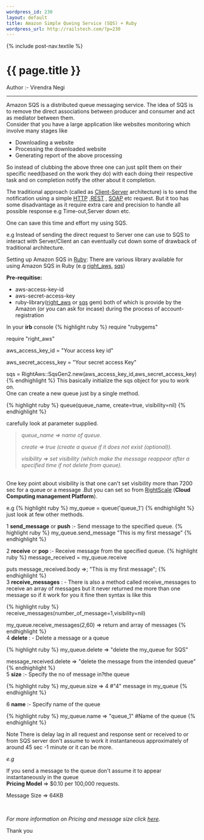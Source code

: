 ```yaml
--- 
wordpress_id: 230
layout: default
title: Amazon Simple Queing Service (SQS) + Ruby
wordpress_url: http://railstech.com/?p=230
---
```

{% include post-nav.textile %}
<h1 class="page-title">{{ page.title }}</h1>
<span class="author">Author :- Virendra Negi </span>
<br />
<hr />

Amazon SQS is a distributed queue messaging service. The idea of SQS is to remove the direct associations between producer and consumer and act as mediator between them.
<br />
Consider that you have a large application like websites monitoring which involve many stages like
<ul>
	<li>Downloading a website</li>
	<li>Processing the downloaded website</li>
	<li>Generating report of the above processing</li>
</ul>
So instead of clubbing the above three one can just split them on their specific need(based on the work they do) with each doing their respective task and on completion notify the other about it completion.
<br />

The traditional approach (called as <a title="Client-Server railstech" href="http://en.wikipedia.org/wiki/Clientserver_model" target="_blank">Client-Server</a> architecture) is to send the notification using a simple <a title="HTTP railstech" href="http://en.wikipedia.org/wiki/Hypertext_Transfer_Protocol" target="_blank">HTTP</a> ,<a title="REST railstech" href="http://en.wikipedia.org/wiki/Representational_State_Transfer" target="_blank">REST</a> , <a title="SOAP railstech" href="http://en.wikipedia.org/wiki/SOAP" target="_blank">SOAP</a> etc request. But it too has some disadvantage as it require extra care and precision to handle all possible response e.g Time-out,Server down etc.

One can save this time and effort my using SQS.

e.g Instead of sending the direct request to Server one can use to SQS to interact with Server/Client an can eventually cut down some of drawback of traditional architecture.

Setting up Amazon SQS in <a title="Ruby railstech" href="http://www.ruby-lang.org/en/" target="_blank">Ruby</a>: There are various library available for using Amazon SQS in Ruby (e.g <a title="right_aws SQS railstech" href="http://github.com/rightscale/right_aws" target="_blank">right_aws</a>, <a title="SQS gem railstech" href="http://github.com/qoobaa/sqs" target="_blank">sqs</a>)

<strong>Pre-requitise:</strong>
<ul>
	<li>aws-access-key-id</li>
	<li>aws-secret-access-key</li>
	<li>ruby-library(<a title="right_aws  railstech.com" href="http://github.com/rightscale/right_aws" target="_blank">right_aws</a> or <a title="SQS gem railstech" href="http://github.com/qoobaa/sqs" target="_blank">sqs</a> gem)
both of which is provide by the Amazon (or you can ask for incase) during the process of account-registration</li>
</ul>
In your <strong>irb</strong> console
{% highlight ruby %}
require "rubygems"

require "right_aws"

aws_access_key_id = "Your access key id"

aws_secret_access_key = "Your secret access Key"

sqs = RightAws::SqsGen2.new(aws_access_key_id,aws_secret_access_key)
{% endhighlight %}
This basically initialize the sqs object for you to work on.
<br />
One can create a new queue just by a single method.

{% highlight ruby %} queue(queue_name, create=true, visibility=nil) {% endhighlight %}

carefully look at parameter supplied.

<blockquote>
<em>
queue_name => name of queue.

create => true (create a queue if it does not exist (optional)).

visibility => set visibility (which make the message reappear after a specified time if not delete from queue).
</em>
</blockquote>

<br />
One key point about visibility is that one can't set visibility more than 7200 sec for a queue or a message .But you can set so from <a title="RightScale railstech" href="http://www.rightscale.com/" target="_blank">RightScale</a> (<strong>Cloud Computing management Platform</strong>).

e.g
{% highlight ruby %}
my_queue = queue('queue_1')
{% endhighlight %}
just look at few other methods.

1 <strong>send_message</strong> or <strong>push</strong> :- Send message to the specified queue.
{% highlight ruby %}
 my_queue.send_message "This is my first message"
{% endhighlight %}

2 <strong>receive</strong> or <strong>pop</strong> :- Receive message from the specified queue.
{% highlight ruby %}
 message_received = my_queue.receive

puts message_received.body
=>; "This is my first message";
{% endhighlight %}
<br />
3 <strong>receive_messages</strong> : - There is also a method called receive_messages to receive an array of messages but it never returned me more than one message so if it work for you it fine then syntax is like this

{% highlight ruby %}
 receive_messages(number_of_message=1,visibility=nil)

 my_queue.receive_messages(2,60) => return and array of messages
{% endhighlight %}
<br />
4 <strong>delete </strong>: - Delete a message or a queue

{% highlight ruby %}
 my_queue.delete => "delete the my_queue for SQS"

 message_received.delete => "delete the message from the intended queue"
{% endhighlight %}
<br />
5 <strong>size</strong> :- Specify the no of message in?the queue

{% highlight ruby %}
 my_queue.size => 4 #"4" message in my_queue
{% endhighlight %}
<br />

6 <strong>name</strong> :- Specify name of the queue

{% highlight ruby %}
 my_queue.name => "queue_1" #Name of the queue
{% endhighlight %}
<br />

Note  There is delay lag in all request and response sent or received to or from SQS server don't assume to work it instantaneous approximately of around 45 sec -1 minute or it can be more.

<em>e.g </em>

If you send a message to the queue don't assume it to appear instantaneously in the queue
<br />
<strong>Pricing Model </strong> => $0.10 per 100,000 requests.

 Message Size   => 64KB

<br />

<em>For more information on Pricing and message size click <a title="AMAZON SQS railstech" href="http://aws.amazon.com/about-aws/whats-new/2010/07/01/amazon-sqs-introduces-free-tier-and-adds-support-for-larger-messages-and-longer-retention/" target="_blank">here</a>.</em>

Thank you


